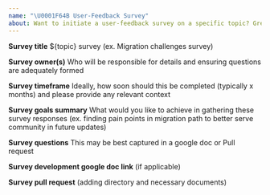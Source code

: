 ```yaml
---
name: "\U0001F64B User-Feedback Survey"
about: Want to initiate a user-feedback survey on a specific topic? Great! Use this issue template to gather all necessary details to get the ball rolling.
---
```


<!--
If you'd like to get feedback from the community on a topic, please create an issue with the below information and begin to craft the necessary questions in an accompanying document. Once you feel all the details are in place for the Foundation to execute the survey, please open a pull request using the User-Feedback Pull Request template. Thank you!

This issue title should follow this format:
USER-FEEDBACK SURVEY - TOPIC (i.e. Migration Issues)

-->

**Survey title**
${topic} survey (ex. Migration challenges survey)

**Survey owner(s)**
Who will be responsible for details and ensuring questions are adequately formed

**Survey timeframe**
Ideally, how soon should this be completed (typically x months) and please provide any relevant context

**Survey goals summary**
What would you like to achieve in gathering these survey responses (ex. finding pain points in migration path to better serve community in future updates)

**Survey questions**
This may be best captured in a google doc or Pull request

**Survey development google doc link**
(if applicable)

**Survey pull request**
(adding directory and necessary documents)

